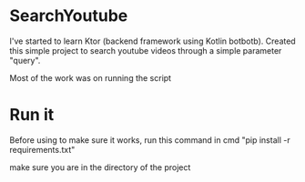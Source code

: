 # SearchYoutube
I've started to learn Ktor (backend framework using Kotlin botbotb).
Created this simple project to search youtube videos through a simple parameter "query".

Most of the work was on running the script

# Run it
Before using to make sure it works, run this command in cmd
"pip install -r requirements.txt"

make sure you are in the directory of the project
